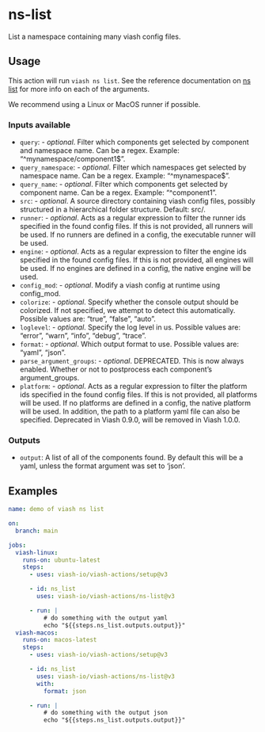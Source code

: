 # ns-list


List a namespace containing many viash config files.

## Usage

This action will run `viash ns list`. See the reference documentation on
[ns list](https://viash.io/reference/viash/ns.html) for more info on
each of the arguments.

We recommend using a Linux or MacOS runner if possible.

### Inputs available

- `query`: - *optional*. Filter which components get selected by
  component and namespace name. Can be a regex. Example:
  “^mynamespace/component1\$”.
- `query_namespace`: - *optional*. Filter which namespaces get selected
  by namespace name. Can be a regex. Example: “^mynamespace\$”.
- `query_name`: - *optional*. Filter which components get selected by
  component name. Can be a regex. Example: “^component1”.
- `src`: - *optional*. A source directory containing viash config files,
  possibly structured in a hierarchical folder structure. Default: src/.
- `runner`: - *optional*. Acts as a regular expression to filter the
  runner ids specified in the found config files. If this is not
  provided, all runners will be used. If no runners are defined in a
  config, the executable runner will be used.
- `engine`: - *optional*. Acts as a regular expression to filter the
  engine ids specified in the found config files. If this is not
  provided, all engines will be used. If no engines are defined in a
  config, the native engine will be used.
- `config_mod`: - *optional*. Modify a viash config at runtime using
  config_mod.
- `colorize`: - *optional*. Specify whether the console output should be
  colorized. If not specified, we attempt to detect this automatically.
  Possible values are: “true”, “false”, “auto”.
- `loglevel`: - *optional*. Specify the log level in us. Possible values
  are: “error”, “warn”, “info”, “debug”, “trace”.
- `format`: - *optional*. Which output format to use. Possible values
  are: “yaml”, “json”.
- `parse_argument_groups`: - *optional*. DEPRECATED. This is now always
  enabled. Whether or not to postprocess each component’s
  argument_groups.
- `platform`: - *optional*. Acts as a regular expression to filter the
  platform ids specified in the found config files. If this is not
  provided, all platforms will be used. If no platforms are defined in a
  config, the native platform will be used. In addition, the path to a
  platform yaml file can also be specified. Deprecated in Viash 0.9.0,
  will be removed in Viash 1.0.0.

### Outputs

- `output`: A list of all of the components found. By default this will
  be a yaml, unless the format argument was set to ‘json’.

## Examples

``` yaml
name: demo of viash ns list

on: 
  branch: main

jobs:
  viash-linux:
    runs-on: ubuntu-latest
    steps:
      - uses: viash-io/viash-actions/setup@v3

      - id: ns_list
        uses: viash-io/viash-actions/ns-list@v3

      - run: |
          # do something with the output yaml
          echo "${{steps.ns_list.outputs.output}}"
  viash-macos:
    runs-on: macos-latest
    steps:
      - uses: viash-io/viash-actions/setup@v3

      - id: ns_list
        uses: viash-io/viash-actions/ns-list@v3
        with:
          format: json

      - run: |
          # do something with the output json
          echo "${{steps.ns_list.outputs.output}}"
```
